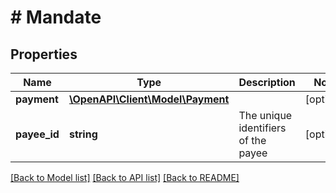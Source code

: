 # # Mandate

## Properties

Name | Type | Description | Notes
------------ | ------------- | ------------- | -------------
**payment** | [**\OpenAPI\Client\Model\Payment**](Payment.md) |  | [optional]
**payee_id** | **string** | The unique identifiers of the payee | [optional]

[[Back to Model list]](../../README.md#models) [[Back to API list]](../../README.md#endpoints) [[Back to README]](../../README.md)
